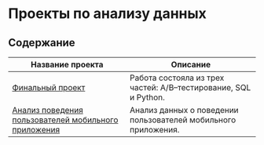 # Проекты по анализу данных

## Содержание

| Название проекта                                     | Описание                                                                                                       |
|------------------------------------------------------|--------------------------------------------------------------------------------------------|
| [Финальный проект](https://github.com/Ronieen/Project/blob/main/task.ipynb)         |Работа состояла из трех частей: A/B–тестирование, SQL и Python.|
| [Анализ поведения пользователей мобильного приложения](https://github.com/shakhbanov/Data-Analytics/tree/main/Анализ%20поведения%20пользователей%20мобильного%20приложения)               | Анализ данных о поведении пользователей мобильного приложения.                                |
